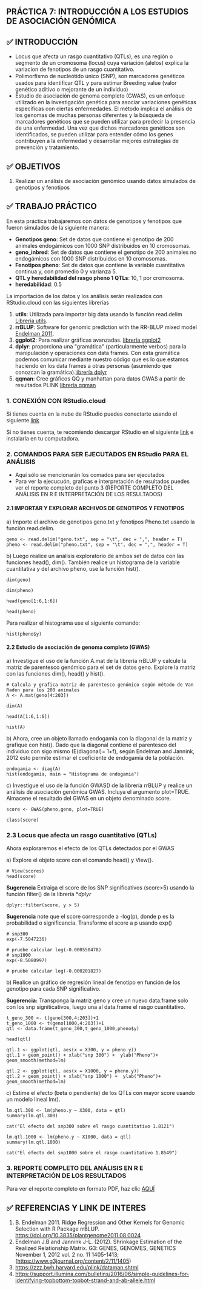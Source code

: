 ## PRÁCTICA 7: INTRODUCCIÓN A LOS ESTUDIOS DE ASOCIACIÓN GENÓMICA

## :white_check_mark: INTRODUCCIÓN
* Locus que afecta un rasgo cuantitativo (QTLs), es una región o segmento de un cromosoma (locus) cuya variación (alelos) explica la variacion de fenotipos de un rasgo cuantitativo. 
* Polimorﬁsmo de nucleótido único (SNP), son marcadores genéticos usados para identificar QTL y para estimar Breeding value (valor genético aditivo o mejorante de un individuo)
* Estudio de asociación de genoma completo (GWAS), es un enfoque utilizado en la investigación genética para asociar variaciones genéticas específicas con ciertas enfermedades. El método implica el análisis de los genomas de muchas personas diferentes y la búsqueda de marcadores genéticos que se pueden utilizar para predecir la presencia de una enfermedad. Una vez que dichos marcadores genéticos son identificados, se pueden utilizar para entender cómo los genes contribuyen a la enfermedad y desarrollar mejores estrategias de prevención y tratamiento.

## :white_check_mark: OBJETIVOS 
1. Realizar un análisis de asociación genómico usando datos simulados de genotipos y fenotipos

## :white_check_mark: TRABAJO PRÁCTICO
En esta práctica trabajaremos con datos de genotipos y fenotipos que fueron simulados de la siguiente manera:
- **Genotipos geno**: Set de datos que contiene el genotipo de 200 animales endogámicos con 1000 SNP distribuidos en 10 cromosomas.
- **geno_inbred**: Set de datos que contiene el genotipo de 200 animales no endogámicos con 1000 SNP distribuidos en 10 cromosomas.
- **Fenotipos pheno**: Set de datos que contiene la variable cuantitativa continua y, con promedio 0 y varianza 5.
- **QTL y heredabilidad del rasgo pheno 1 QTLs**: 10, 1 por cromosoma.
- **heredabilidad**: 0.5 <br />

La importación de los datos y los análisis serán realizados con RStudio.cloud con las siguientes librerías<br />
1. **utils**: Utilizada para importar big data usando la función read.delim [Libreria utils](https://cran.r-project.org/web/packages/R.utils/R.utils.pdf).
2. **rrBLUP**: Software for genomic prediction with the RR-BLUP mixed model [Endelman 2011](https://doi.org/10.3835/plantgenome2011.08.0024).
3. **ggplot2**: Para realizar gráficas avanzadas. [librería ggplot2](https://cran.r-project.org/web/packages/ggplot2/ggplot2.pdf)
4. **dplyr**: proporciona una "gramática" (particularmente verbos) para la manipulación y operaciones con data frames. Con esta gramática podemos comunicar mediante nuestro código que es lo que estamos haciendo en los data frames a otras personas (asumiendo que conozcan la gramática).[librería dplyr](https://cran.r-project.org/web/packages/dplyr/dplyr.pdf)
5. **qqman**: Cree gráficos QQ y manhattan para datos GWAS a partir de resultados PLINK [librería qqman](https://cran.r-project.org/web/packages/qqman/qqman.pdf)

### 1. CONEXIÓN CON RStudio.cloud
Si tienes cuenta en la nube de RStudio puedes conectarte usando el siguiente [link](https://www.rstudio.com/products/cloud/)<div/>
Si no tienes cuenta, te recomiendo descargar RStudio en el siguiente [link](https://www.rstudio.com/products/rstudio/) e instalarla en tu computadora. <div/>

### 2. COMANDOS PARA SER EJECUTADOS EN RStudio PARA EL ANÁLISIS
* Aquí sólo se mencionarán los comados para ser ejecutados
* Para ver la ejecucuón, graficas e interpretación de resultados puedes ver el reporte completo del punto 3 (REPORTE COMPLETO DEL ANÁLISIS EN R E INTERPRETACIÓN DE LOS RESULTADOS)

#### 2.1 IMPORTAR Y EXPLORAR ARCHIVOS DE GENOTIPOS Y FENOTIPOS
a) Importe el archivo de genotipos geno.txt y fenotipos Pheno.txt usando la función read.delim.
```
geno <- read.delim("geno.txt", sep = "\t", dec = ",", header = T)
pheno <- read.delim("pheno.txt", sep = "\t", dec = ",", header = T)
```
b) Luego realice un análisis exploratorio de ambos set de datos con las funciones head(), dim(). También realice un histograma de la variable cuantitativa y del archivo pheno, use la función hist().
```
dim(geno)
```
```
dim(pheno)
```
```
head(geno[1:6,1:6])
```
```
head(pheno)
```
Para realizar el histograma use el siguiente comando:
```
hist(pheno$y)
```
#### 2.2 Estudio de asociación de genoma completo (GWAS)
a) Investigue el uso de la función A.mat de la librería rrBLUP y calcule la matriz de parentesco genómico para el set de datos geno. Explore la matriz con las funciones dim(), head() y hist().
```
# Calcula y grafica matriz de parentesco genómico según método de Van Raden para los 200 animales
A <- A.mat(geno[4:203]) 
```
```
dim(A)
```
```
head(A[1:6,1:6])
```
```
hist(A)
```
b) Ahora, cree un objeto llamado endogamia con la diagonal de la matriz y grafique con hist(). Dado que la diagonal contiene el parentesco del individuo con sigo mismo (E(diagonal)= 1+f), según Endelman and Jannink, 2012 esto permite estimar el coeficiente de endogamia de la población.
```
endogamia <- diag(A)
hist(endogamia, main = "Histograma de endogamia")
```
c) Investigue el uso de la función GWAS() de la librería rrBLUP y realice un análisis de asociación genómica GWAS. Incluya el argumento plot=TRUE. Almacene el resultado del GWAS en un objeto denominado score. 
```
score <- GWAS(pheno,geno, plot=TRUE)
```
```
class(score)
```
### 2.3 Locus que afecta un rasgo cuantitativo (QTLs)

Ahora exploraremos el efecto de los QTLs detectados por el GWAS

a) Explore el objeto score con el comando head() y View().
```
# View(scores)
head(score)
```
**Sugerencia** Extraiga el score de los SNP significativos (score>5) usando la función filter() de la librería **dplyr*
```
dplyr::filter(score, y > 5)
```
**Sugerencia** note que el score corresponde a -log(p), donde p es la probabilidad o significancia. Transforme el score a p usando exp()
```
# snp300
exp(-7.5047236) 
```
```
# pruebe calcular log(-0.000550478)
# snp1000
exp(-8.5080997)
```
```
# pruebe calcular log(-0.000201827)
```
b) Realice un gráfico de regresión lineal de fenotipo en función de los genotipo para cada SNP significativo.

**Sugerencia:** Transponga la matriz geno y cree un nuevo data.frame solo con los snp signiticativos, luego una al data.frame el rasgo cuantitativo.
```
t_geno_300 <- t(geno[300,4:203])+1
t_geno_1000 <- t(geno[1000,4:203])+1
qtl <- data.frame(t_geno_300,t_geno_1000,pheno$y)

head(qtl)
```
```
qtl.1 <- ggplot(qtl, aes(x = X300, y = pheno.y))
qtl.1 + geom_point() + xlab("snp 300") +  ylab("Pheno")+ geom_smooth(method=lm)
```
```
qtl.2 <- ggplot(qtl, aes(x = X1000, y = pheno.y))
qtl.2 + geom_point() + xlab("snp 1000") +  ylab("Pheno")+ geom_smooth(method=lm)
```
c) Estime el efecto (beta o pendiente) de los QTLs con mayor score usando un modelo lineal lm().
```
lm.qtl.300 <- lm(pheno.y ~ X300, data = qtl)
summary(lm.qtl.300)
```
```
cat("El efecto del snp300 sobre el rasgo cuantitativo 1.8121")
```
```
lm.qtl.1000 <- lm(pheno.y ~ X1000, data = qtl)
summary(lm.qtl.1000)
```
```
cat("El efecto del snp1000 sobre el rasgo cuantitativo 1.8549")
```
### 3. REPORTE COMPLETO DEL ANÁLISIS EN R E INTERPRETACIÓN DE LOS RESULTADOS 
Para ver el reporte completo en formato PDF, haz clic [AQUÍ](https://github.com/GenomicsEducation/Jacqueline-Vasquez/blob/065abc2ee998c6ab8050d733d1ef59b364ab7c48/PR%C3%81CTICA%207/REPORTE%20COMPLETO%20PR%C3%81CTICA%207.pdf)

## :white_check_mark: REFERENCIAS Y LINK DE INTERES 
1. B. Endelman 2011. Ridge Regression and Other Kernels for Genomic Selection with R Package rrBLUP. https://doi.org/10.3835/plantgenome2011.08.0024
2. Endelman J.B and Jannink J-L. (2012). Shrinkage Estimation of the Realized Relationship Matrix. G3: GENES, GENOMES, GENETICS November 1, 2012 vol. 2 no. 11 1405-1413;(https://www.g3journal.org/content/2/11/1405)
3. https://zzz.bwh.harvard.edu/plink/dataman.shtml
4. https://support.illumina.com/bulletins/2016/06/simple-guidelines-for-identifying-topbottom-topbot-strand-and-ab-allele.html

